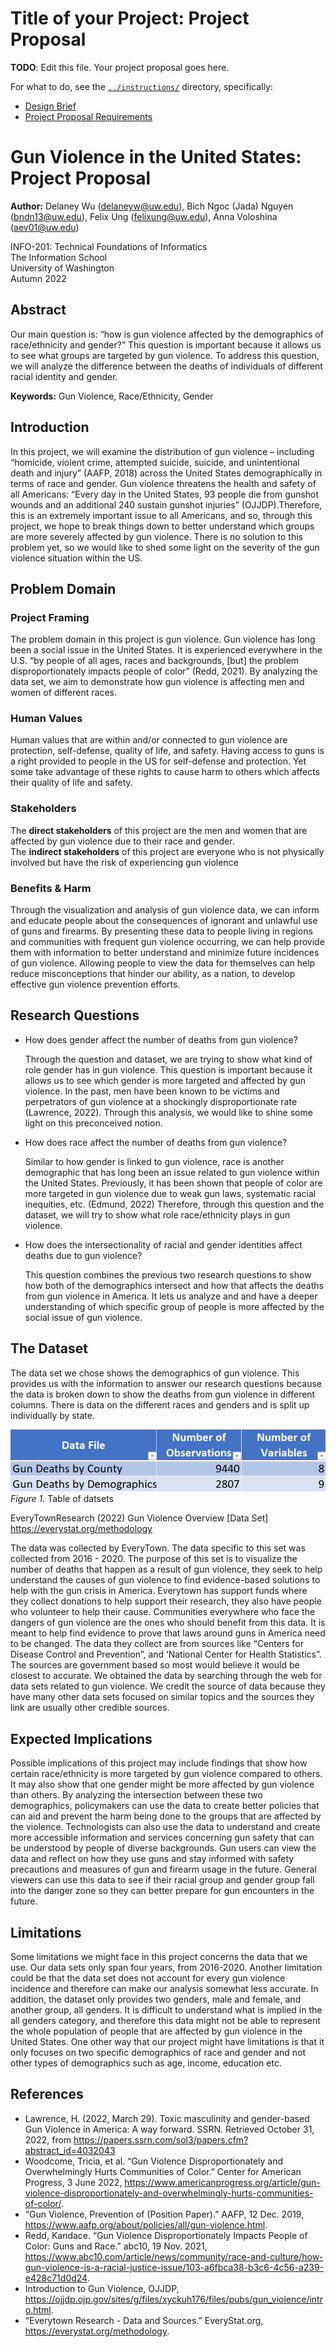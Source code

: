 # Title of your Project: Project Proposal

**TODO**: Edit this file. Your project proposal goes here.

For what to do, see the [`../instructions/`](../instructions/) directory, specifically:

* [Design Brief](../instructions/project-design-brief.pdf)
* [Project Proposal Requirements](../instructions/p01-proposal-requirements.md)

# Gun Violence in the United States: Project Proposal

**Author:** Delaney Wu (delaneyw@uw.edu),  Bich Ngoc (Jada) Nguyen (bndn13@uw.edu), Felix Ung (felixung@uw.edu), Anna Voloshina (aev01@uw.edu)

INFO-201: Technical Foundations of Informatics  
The Information School  
University of Washington  
Autumn 2022

## Abstract
Our main question is: “how is gun violence affected by the demographics of race/ethnicity and gender?” This question is important because it allows us to see what groups are targeted by gun violence. To address this question, we will analyze the difference between the deaths of individuals of different racial identity and gender.

**Keywords:** Gun Violence, Race/Ethnicity, Gender

## Introduction
In this project, we will examine the distribution of gun violence – including “homicide, violent crime, attempted suicide, suicide, and unintentional death and injury” (AAFP, 2018) across the United States demographically in terms of race and gender. Gun violence threatens the health and safety of all Americans: “Every day in the United States, 93 people die from gunshot wounds and an additional 240 sustain gunshot injuries” (OJJDP).Therefore, this is an extremely important issue to all Americans, and so, through this project, we hope to break things down to better understand which groups are more severely affected by gun violence. There is no solution to this problem yet, so we would like to shed some light on the severity of the gun violence situation within the US.

## Problem Domain
### Project Framing
The problem domain in this project is gun violence. Gun violence has long been a social issue in the United States. It is experienced everywhere in the U.S. “by people of all ages, races and backgrounds, [but] the problem disproportionately impacts people of color” (Redd, 2021). By analyzing the data set, we aim to demonstrate how gun violence is affecting men and women of different races.

### Human Values
Human values that are within and/or connected to gun violence are protection, self-defense, quality of life, and safety. Having access to guns is a right provided to people in the US for self-defense and protection. Yet some take advantage of these rights to cause harm to others which affects their quality of life and safety.

### Stakeholders
The **direct stakeholders** of this project are the men and women that are affected by gun violence due to their race and gender.  
The **indirect stakeholders** of this project are everyone who is not physically involved but have the risk of experiencing gun violence

### Benefits & Harm
Through the visualization and analysis of gun violence data, we can inform and educate people about the consequences of ignorant and unlawful use of guns and firearms. By presenting these data to people living in regions and communities with frequent gun violence occurring, we can help provide them with information to better understand and minimize future incidences of gun violence. Allowing people to view the data for themselves can help reduce misconceptions that hinder our ability, as a nation, to develop effective gun violence prevention efforts.

## Research Questions
- How does gender affect the number of deaths from gun violence?  

  Through the question and dataset, we are trying to show what kind of role gender has in gun violence. This question is important because it allows us to see which gender is more targeted and affected by gun violence. In the past, men have been known to be victims and perpetrators of gun violence at a shockingly disproportionate rate (Lawrence, 2022). Through this analysis, we would like to shine some light on this preconceived notion.
- How does race affect the number of deaths from gun violence?

  Similar to how gender is linked to gun violence, race is another demographic that has long been an issue related to gun violence within the United States. Previously, it has been shown that people of color are more targeted in gun violence due to weak gun laws, systematic racial inequities, etc. (Edmund, 2022) Therefore, through this question and the dataset, we will try to show what role race/ethnicity plays in gun violence.

- How does the intersectionality of racial and gender identities affect deaths due to gun violence?  

  This question combines the previous two research questions to show how both of the demographics intersect and how that affects the deaths from gun violence in America. It lets us analyze and and have a deeper understanding of which specific group of people is more affected by the social issue of gun violence.

## The Dataset
The data set we chose shows the demographics of gun violence. This provides us with the information to answer our research questions because the data is broken down to show the deaths from gun violence in different columns. There is data on the different races and genders and is split up individually by state.

![Figure 1](TableOfDataset.png)
*Figure 1.* Table of datsets

EveryTownResearch (2022) Gun Violence Overview [Data Set] https://everystat.org/methodology

The data was collected by EveryTown. The data specific to this set was collected from 2016 - 2020. The purpose of this set is to visualize the number of deaths that happen as a result of gun violence, they seek to help understand the causes of gun violence to find evidence-based solutions to help with the gun crisis in America. Everytown has support funds where they collect donations to help support their research, they also have people who volunteer to help their cause. Communities everywhere who face the dangers of gun violence are the ones who should benefit from this data. It is meant to help find evidence to prove that laws around guns in America need to be changed. The data they collect are from sources like “Centers for Disease Control and Prevention”, and ‘National Center for Health Statistics”. The sources are government based so most would believe it would be closest to accurate. We obtained the data by searching through the web for data sets related to gun violence. We credit the source of data because they have many other data sets focused on similar topics and the sources they link are usually other credible sources.


## Expected Implications
Possible implications of this project may include findings that show how certain race/ethnicity is more targeted by gun violence compared to others. It may also show that one gender might be more affected by gun violence than others. By analyzing the intersection between these two demographics, policymakers can use the data to create better policies that can aid and prevent the harm being done to the groups that are affected by the violence. Technologists can also use the data to understand and create more accessible information and services concerning gun safety that can be understood by people of diverse backgrounds. Gun users can view the data and reflect on how they use guns and stay informed with safety precautions and measures of gun and firearm usage in the future. General viewers can use this data to see if their racial group and gender group fall into the danger zone so they can better prepare for gun encounters in the future.

## Limitations
Some limitations we might face in this project concerns the data that we use. Our data sets only span four years, from 2016-2020. Another limitation could be that the data set does not account for every gun violence incidence and therefore can make our analysis somewhat less accurate. In addition, the dataset only provides two genders, male and female, and another group, all genders. It is difficult to understand what is implied in the all genders category, and therefore this data might not be able to represent the whole population of people that are affected by gun violence in the United States. One other way that our project might have limitations is that it only focuses on two specific demographics of race and gender and not other types of demographics such as age, income, education etc.

## References
- Lawrence, H. (2022, March 29). Toxic masculinity and gender-based Gun Violence in America: A way forward. SSRN. Retrieved October 31, 2022, from https://papers.ssrn.com/sol3/papers.cfm?abstract_id=4032043
- Woodcome, Tricia, et al. “Gun Violence Disproportionately and Overwhelmingly Hurts Communities of Color.” Center for American Progress, 3 June 2022, https://www.americanprogress.org/article/gun-violence-disproportionately-and-overwhelmingly-hurts-communities-of-color/.
- “Gun Violence, Prevention of (Position Paper).” AAFP, 12 Dec. 2019, https://www.aafp.org/about/policies/all/gun-violence.html.
- Redd, Kandace. “Gun Violence Disproportionately Impacts People of Color: Guns and Race.” abc10, 19 Nov. 2021, https://www.abc10.com/article/news/community/race-and-culture/how-gun-violence-is-a-racial-justice-issue/103-a6fbca38-b3c6-4c56-a239-e428c71d0d24.
- Introduction to Gun Violence, OJJDP, https://ojjdp.ojp.gov/sites/g/files/xyckuh176/files/pubs/gun_violence/intro.html.
- “Everytown Research - Data and Sources.” EveryStat.org, https://everystat.org/methodology. 
